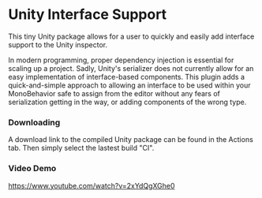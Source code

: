 # Unity Interface Support
This tiny Unity package allows for a user to quickly and easily add interface support to the Unity inspector.

In modern programming, proper dependency injection is essential for scaling up a project. Sadly, Unity's serializer does not currently allow for an easy implementation of interface-based components. This plugin adds a quick-and-simple approach to allowing an interface to be used within your MonoBehavior safe to assign from the editor without any fears of serialization getting in the way, or adding components of the wrong type.

### Downloading
A download link to the compiled Unity package can be found in the Actions tab. Then simply select the lastest build "CI".

### Video Demo
https://www.youtube.com/watch?v=2xYdQgXGhe0
